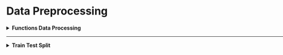 # Data Preprocessing

<div style='width:1000px;margin:auto'>

<details><summary> <b>Functions Data Processing</b> </summary>
<p>
<p><a href="file:///media/mosaab/Volume/Personal/Development/Courses%20Docs/Kaggle's%20Notebooks/5_Cargo%20Rican%20HouseHold/2_Featuretools%20for%20Good.html"><b>Notebook</b></a> </p>

<ol>
<li>Remove any <b>duplicated</b> columns.</li>

<li>Replace <b>infinite</b> values with <b>np.nan</b></li>

<li>Remove columns with a <b>missing percentage </b>above the <em>missing_threshold</em></li>

<li>Remove columns with only a <b>single unique value.</b></li>

<li>Remove one out of every pair of columns with a <b>correlation</b> threshold above the correlation_threshold</li>

<li>Extract the <b>training</b> and <b>testing</b> data along with <b>labels</b> and <b>ids</b> (needed for making submissions)</li>
</ol>

~~~python
def post_process(feature_matrix, missing_threshold=.95, correlation_threshold=.95):
    # Remove duplicated features.
    start_features  = feature_matrix.shape[1]
    feature_matrix = feature_matrix.loc[:, ~feature_matrix.columns.duplicated()]
    n_duplicated   = start_features - feature_matrix.shape[1]
    print(f'~> There were {bg(n_duplicated)} duplicated features.')
    
    feature_matrix = feature_matrix.replace({np.inf: np.nan, -np.inf: np.nan}).reset_index()
    
    # Extract the Id and Target Columns.
    ids    = list(feature_matrix.pop('idhogar'))
    labels = list(feature_matrix.pop('Target'))
    
    # Drop any columns drived from column 'Target'
    drop_cols = []
    for col in feature_matrix:
        if col == 'Target':
            pass
        elif 'Target' in col:
            drop_cols.append(col)
    
    feature_matrix = feature_matrix[[x for x in feature_matrix if x not in drop_cols]]
    
    # One-Hot Encoding (if necessery)
    feature_matrix  = pd.get_dummies(feature_matrix, drop_first=True)
    n_start_feature = feature_matrix.shape[1]
    print(f'~> Original Shape: {bg(n_start_feature)}.')
    
    
    # Find the missing values
    missing             = pd.DataFrame(feature_matrix.isnull().sum())
    missing['fraction'] = missing[0] / feature_matrix.shape[0]
    missing.sort_values('fraction', ascending=False, inplace=True)
    
    # Missing Above threshold
    missing_cols   = list(missing[missing['fraction'] > missing_threshold].index)
    n_missing_cols = len(missing_cols)
    
    # Remove missing columns
    feature_matrix = feature_matrix[[col for col in feature_matrix if col not in missing_cols]]
    print(f'~> There were {bg(n_missing_cols)} missing columns above threshold = {colored(missing_threshold, "green")}.')
    
    unique_counts        = pd.DataFrame(feature_matrix.nunique()).sort_values(0, ascending=False)
    zero_variance_cols   = list(unique_counts[unique_counts[0] == 1].index)
    n_zero_variance_cols = len(zero_variance_cols)
    
    # Remove zero variance columns
    feature_matrix = feature_matrix[[col for col in feature_matrix if col not in zero_variance_cols]]
    print(f'~> There were {bg(n_zero_variance_cols)} columns with zero variance.')
    
    # Correlations.
    corr_matrix = feature_matrix.corr().abs()
    upper       = corr_matrix.where(np.triu(np.ones(corr_matrix.shape), k=1).astype(np.bool))
    to_drop     = [column for column in upper.columns if any(upper[column] > correlation_threshold)]
    
    n_collinear = len(to_drop)
    
    feature_matrix = feature_matrix[[x for x in feature_matrix if x not in to_drop]]
    print(f'~> There were {bg(n_collinear)} highly correlated columns above threshold = {colored(correlation_threshold, "green")}.')
    
    # Total number of columns removed.
    total_removed = n_collinear + n_duplicated + n_missing_cols + n_zero_variance_cols
    print(f'~> Total Number columns removed = {bg(total_removed)}.')
    print(f'~> Shape after removing: {bg(feature_matrix.shape, "s")}.')
    
    # Add the ids and target
    feature_matrix['idhogar'] = ids
    feature_matrix['Target']  = labels
    
    # Extract traing and test datasets.
    train = feature_matrix[feature_matrix.Target.notnull()]
    test  = feature_matrix[feature_matrix.Target.isnull()]
    
    # Subset to houses with a head of household
    train = train[train['idhogar'].isin(list(train_valid['idhogar']))]
    test = test[test['idhogar'].isin(list(test_valid['idhogar']))]
    
    train_labels = np.array(train.pop('Target')).reshape((-1,))
    test_ids     = list(test.pop('idhogar'))
    
    train, test = train.align(test, join='inner', axis=1)
    
    assert (len(train_labels) == train.shape[0]), 'Labels must be the same length as number of training.'
    assert (len(test_ids) == test.shape[0]), 'Test ids must equal the number of test observations.'
    
    return train, train_labels, test, test_ids
~~~

</p>
</details>

<hr>

<details><summary> <b>Train Test Split</b> </summary>
<p style="margin: 0">
<p>1) <a href="file:///media/mosaab/Volume/Personal/Development/Courses%20Docs/Data%20Science/10_%20K-Nearest%20Neighbors/1_step-by-step-diabetes-classification-knn-detailed.html#Test-Train-Split-and-Cross-Validation-methods">Explanation for <b>Train<em>Test</em>Split</b></a> <br>
2) <a href="file:///media/mosaab/Volume/Personal/Development/Courses%20Docs/Data%20Science/10_%20K-Nearest%20Neighbors/2_KNN%20-%20Full%20Pipeline.html#Train-Test-Split">Train Test Split notebook</a></p>
~~~
from sklearn.model_selection import train_test_split
X_train, X_test, y_train, y_test = train_test_split(
    df_feat, y, test_size=0.4, random_state=42)
~~~

<p>Another way to split, by hashing the unique identifier of each row, to make sure that at the next run, the training and test sets will be the same</p>
```
from zlib import crc32

def test_set_check(identifier, test_ratio):
    return crc32(np.int64(identifier)) & 0xffffffff < test_ratio * 2**32

def split_train_test_by_id(data, test_ratio, id_column):
    ids         = data[id_column]
    in_test_set = ids.apply(lambda id_: test_set_check(id_, test_ratio))
    return data.loc[~in_test_set], data.loc[in_test_set]

housing_with_id = housing.reset_index()    # Since housing doesn't have identifier.
train_set, test_set = split_train_test_by_id(housing_with_id, 0.2, "index")

print(len(train_set)/housing.shape[0], len(test_set)/housing.shape[0])
```

</p>
</details>

<details><summary> <b>Temporal Splitting (Time Based  Splitting)</b> </summary>
<p>
~~~python
split_train = int(len(data) * .8)
split_test  = int(len(data) * .2)

X_train = data[:split_train]
y_train = data[:split_train]['Target']

X_test = data[-split_test:]
y_test = data[-split_test:]['Target']
~~~
</p>
</details>

<details><summary> <b>Make Scorer</b> </summary>
<p>
<p><a href="file:///media/mosaab/Volume/Personal/Development/Courses%20Docs/Sklearn/sklearn.metrics.make_scorer.html#sklearn-metrics-make-scorer"><b>Sklearn Docs</b></a> </p>
~~~python
from sklearn.metrics import f1_score, make_scorer

scorer = make_scorer(f1_score, greater_is_better=True, average='macro')

~~~
</p>
</details>

<details><summary> Create a <b>Pipeline</b> </summary>
<p>
<p><a href="file:///media/mosaab/Volume/Personal/Development/Courses%20Docs/Kaggle's%20Notebooks/5_Cargo%20Rican%20HouseHold/1_Costa%20Rican%20Household%20Poverty%20Level%20Prediction.html"><b>Notebook</b></a> </p>
~~~python
from sklearn.preprocessing import Imputer, MinMaxScaler
from sklearn.pipeline import Pipeline

pipeline = Pipeline([('imputer', Imputer(strategy='meadian')),
                     ('scaler', MinMaxScaler())])

# Fit and transform the training data
train_set = pipeline.fit_transform(train_set)
test_st   = pipeline.transform(test_set)
~~~
</p>
</details>

<details><summary> <b>K-Fold CV</b> </summary><p>
```
# Using Custom Stratified K-folds
def Stratified_kfolds(alg, X, y):
    score_valid = 0
    skf = StratifiedKFold(n_splits=2, shuffle=True, random_state=33)
    
    for train_idx, valid_idx in skf.split(X, y):
        X_train, X_valid = X.iloc[train_idx], X.iloc[valid_idx]
        y_train, y_valid = y.iloc[train_idx], y.iloc[valid_idx]

        # One-Hot Encoding
        ohe_enc_keyword  = CountVectorizer()
#         ohe_enc_location = CountVectorizer()
        ohe_enc_text     = CountVectorizer(max_df=.9, min_df=3)

        # Transform Train data
        keyword_train    = ohe_enc_keyword.fit_transform(X_train['keyword'])
#         location_train   = ohe_enc_location.fit_transform(X_train['location'])
        text_train       = ohe_enc_text.fit_transform(X_train['text'])

        # Transform Validation data.
        keyword_valid    = ohe_enc_keyword.transform(X_valid['keyword'])
#         location_valid   = ohe_enc_location.transform(X_valid['location'])
        text_valid       = ohe_enc_text.transform(X_valid['text'])

        ## Merge Training data.
        X_train = hstack((keyword_train, text_train)).tocsr()

        ## Merge Validation data
        X_valid = hstack((keyword_valid, text_valid)).tocsr()

        # ML Models.
        alg.fit(X_train.todense(), y_train)
        y_pred_valid = alg.predict(X_valid.todense())
        score_valid  += f1_score(y_valid, y_pred_valid)
        
    return score_valid/skf.n_splits
```

</p></details>

<details><summary> <b>Cross_val_score</b> </summary>
<p>
~~~python
model = RF(n_estimators=100, n_jobs=-1)

# 10 Fold cross validation
cv_results = cross_val_score(model, train_set, train_labels, cv=10, scoring=scorer)

print(f'~> 10 Fold Cross Validation F1 Score = {bg(round(cv_results.mean(), 4), "s")} with std = {bg(round(cv_results.std(), 4), "s")}')
~~~
</p>
</details>

<details><summary><b>Cross Validation</b></summary>
<p style="margin: 0">
<p>1) <a href="file:///media/mosaab/Volume/Personal/Development/Courses%20Docs/Data%20Science/10_%20K-Nearest%20Neighbors/1_step-by-step-diabetes-classification-knn-detailed.html#Test-Train-Split-and-Cross-Validation-methods">Explanation for <b>Cross Validation</b></a> </p>
</p>
</details>

<details><summary> <b>GridSearchCV</b> </summary>
<p style="margin: 0">
<p>1) <a href="file:///media/mosaab/Volume/Personal/Development/Courses%20Docs/Data%20Science/10_%20K-Nearest%20Neighbors/1_step-by-step-diabetes-classification-knn-detailed.html#Hyper-Parameter-optimization">Explanation of <b>GridSearch</b>.</a> <br>
2) <a href="file:///media/mosaab/Volume/Personal/Development/Courses%20Docs/Data%20Science/10_%20K-Nearest%20Neighbors/2_KNN%20-%20Full%20Pipeline.html#Hyperparameter-Tunning-&amp;-Cross-Validation">Hyperparameter Tunning &amp; Cross validation</a> </p>
~~~
# Load the model
from sklearn.model_selection import GridSearchCV

# Select the range of parameters
param_grid = {'n_neighbors': np.arange(1, 50)}

# Activate the GridSearchCV
knn = KNeighborsClassifier()
knn_cv = GridSearchCV(knn, param_grid, cv=5)
knn_cv.fit(X, y)

# Calculate the Training score
print('The Best Score for training =', knn_cv.best_score_*100,'%')

# See the Best K value
print('The Best parameters (K) =', knn_cv.best_params_['n_neighbors'])

# Show all resutls.
resutls = pd.DataFrame(knn_cv.cv_results_)[['params', 'mean_test_score', rank_test_score']]

# Sort by test score
results.sort_values('rank_test_score')
~~~
</p>
</details>

<details><summary> <b>Randomized Search</b> </summary><p>
```
# Import Libraries
from sklearn.feature_extraction.text import CountVectorizer
from sklearn.naive_bayes import MultinomialNB
from sklearn.pipeline import make_pipeline

# Make the pipeline
pipe = make_pipeline(CounterVectorizer(), MultinomialNB())

# Cross-validate the pipeline using default parameters.
from sklearn.model_selection import cross_val_score
cross_val_score(pipe, X, y, cv=5, scoring='accuracy').mean()

# Specifiy parameter values to search (use a distribution for any continous parameters)
import scipy as sp
params = {}
params['countvectorizer__min_df'] = [1, 2, 3, 4]
params['countvectorizer__lowercase'] = [True, False]
params['multinomialnb__alpha'] = sp.stats.uniform(scale=1)

# try "n_iter" random combinations of those parameter values.
from sklearn.model_selection import RandomizedSearchCV
rand = RandomizedSearchCV(pipe, params, n_iter=10, cv=5, scoring='accuracy', random_state=1)
rand.fit(X, y)

# What was the best score found during the search?
rand.best_score_

# Which combination of parameters produced the best score.
rand.best_params_
```
</p></details> 

<hr>

<details><summary><b style='font-size:20px'>Bayesian Optimization</b> </summary><p><ul>

<details><summary> <b>LinearSVC</b> </summary><p>
```
def svc_cv(C, data, targets):
    alg   = LinearSVC(C=C, random_state=33, penalty='l2')
    score = Stratified_kfolds(alg, data, targets)
    return score

def optimize_svc(data, targets):
    def svc_crossval(expC):
        C = 10 ** expC
        return svc_cv(C=C, data=data, targets=targets)
    
    optimizer = BayesianOptimization(
        f=svc_crossval,
        pbounds={'expC': (-6, 5)},
        random_state=33,
        verbose=2,

    )
    optimizer.maximize(n_iter=30, init_points=5)
    
    print(f"~> Final Result: {optimizer.max}")
    
# Optimize
optimize_svc(X, y)
```
</p></details>

<details><summary> <b>RidgeClassifier</b> </summary><p>
```
# Define Ridge CV
def ridge_cv(alpha, data, targets):
    alg = RidgeClassifier(alpha=alpha, random_state=33)
    score = Stratified_kfolds(alg, data, targets)
    return score
    
# Optimization Strategy
def optimize_ridge(data, targets):
    def ridge_crossval(expAlpha):
        alpha = 10 ** expAlpha
        return ridge_cv(alpha=alpha, data=data, targets=targets)
    
    optimizer = BayesianOptimization(
        f=ridge_crossval,
        pbounds={'expAlpha': (-7, 5)},
        random_state=33,
        verbose=2
    )
    optimizer.maximize(n_iter=20, init_points=5)
    
    print(f"~> Best parameters: {optimizer.max}")
    
# Run the optimization
optimize_ridge(X, y)
```
</p></details>

<details><summary> <b>Multi-nomial Naive Bayes</b> </summary><p>
```
# CV Strategy
def nb_cv(alpha, data, targets):
    alg = MultinomialNB(alpha=alpha)
    return Stratified_kfolds(alg, data, targets)
    
def nb_crossval(expAlpha):
    alpha = 10**expAlpha
    return nb_cv(alpha=alpha, data=X, targets=y)

optimizer = BayesianOptimization(
    f=nb_crossval,
    pbounds={'expAlpha': (-6, 5)},
    random_state=33,
    verbose=2
)

# Optimize
optimizer.maximize(
    n_iter=30,
    init_points=5
)

print(f"~> Best Result: {optimizer.max}")
```
</p></details>

<details><summary> <b>Gaussian Naive Bayes</b> </summary><p>
```
# CV Strategy
def nb2_cv(alpha, data, targets):
    alg = GaussianNB(var_smoothing=alpha)
    return Stratified_kfolds(alg, data, targets)

def nb2_crossval(expAlpha):
    alpha = 10**expAlpha
    return nb2_cv(alpha=alpha, data=X, targets=y)

optimizer = BayesianOptimization(
    f=nb2_crossval,
    pbounds={'expAlpha': (-9, 5)},
    random_state=33,
    verbose=2
)
# Optimize
optimizer.maximize(
    n_iter=30,
    init_points=5
)

print(f"~> Best Result: {optimizer.max}")
```
</p></details>

<details><summary> <b>XGBoostClassifier</b> </summary><p>
```
# Importing
from sklearn.model_selection import cross_val_score
from bayes_opt import BayesianOptimization

def xgboost_cv(max_depth,
               learning_rate,
               n_estimators,
               gamma,
               min_child_weight,
               max_delta_step,
               subsample,
               colsample_bytree,
               silent=True,
               nthread=-1):
    return cross_val_score(xgb.XGBClassifier(max_depth=int(max_depth),
                                             learning_rate=learning_rate,
                                             n_estimators=int(n_estimators),
                                             silent=silent,
                                             nthread=nthread,
                                             gamma=gamma,
                                             min_child_weight=min_child_weight,
                                             max_delta_step=max_delta_step,
                                             subsample=subsample,
                                             colsample_bytree=colsample_bytree),
                          X_train,
                          y_train,
                          scoring="f1",
                          cv=3).mean()

# Define Bayesian Optimization
optimizer = BayesianOptimization(xgboost_cv,
                                 {'max_depth': (5, 10),
                                  'learning_rate': (0.01, 0.3),
                                  'n_estimators': (50, 1000),
                                  'gamma': (1., 0.01),
                                  'min_child_weight': (2, 10),
                                  'max_delta_step': (0, 0.1),
                                  'subsample': (0.7, 0.8),
                                  'colsample_bytree' :(0.5, 0.99)
                                  })
# Run the optimization
optimizer.maximize(n_iter=20,
                   init_points=5)

print(optimizer.max)

# Check the score of the tunned model
params                 = optimizer.max['params']
params['max_depth']    = int(params['max_depth'])
params['n_estimators'] = int(params['n_estimators'])

alg = xgb.XGBClassifier(**params)
alg.fit(X_train, y_train)

y_pred_train = alg.predict(X_train)
y_pred_valid = alg.predict(X_valid)

print(f"F1_score on train data: {bg(f1_score(y_train, y_pred_train))}")
print(f"F1_score on Valid data: {bg(f1_score(y_valid, y_pred_valid))}")
```
</p></details>

<details><summary> <b>Stacking</b> </summary><p>
```
from mlxtend.classifier import StackingClassifier

def stacking1_cv(C, data, targets):
    lr    = LogisticRegression(C=C, penalty='l2', n_jobs=-1)
    sclf  = StackingClassifier(classifiers=[alg1, alg2, alg3], meta_classifier=lr)
    return  Stratified_kfolds(sclf, data, targets)
    
def stacking1_crossval(expC):
    C = 10 ** expC
    return stacking1_cv(C=C, data=X, targets=y)

optimizer = BayesianOptimization(
    f=stacking1_crossval,
    pbounds={'expC': (-9, 5)},
    random_state=33,
    verbose=2,

)
optimizer.maximize(n_iter=10, init_points=10)

print(f"~> Final Result: {optimizer.max}")
```
</p></details>

<details><summary> <b>LightGBM</b> </summary><p>
<ul>
<li><a href="file:///media/mosaab/Volume/Personal/Development/Courses%20Docs/Bayesian%20Optimization%20From%20Scratch/0_html/2_Bayesian%20Optimization%20for%20LightGBM.html">Using<b> Bayesian Optimization</b> library</a></li>

<li><a href="./6_data_processing/hyperopt_for_lightgbm_with_f1_score.html">Using<b> hyperopt</b> library</a></li>
</ul>
</p></details>

<details><summary> <b>Catboost</b> </summary><p>
<ul>

<li><a href="./6_data_processing/hyperopt_for_catboost.html">Using<b> hyperopt</b> library</a></li>
</ul>
</p></details>

<li><a href="file:///media/mosaab/Volume/Personal/Development/Courses%20Docs/Bayesian%20Optimization%20From%20Scratch/0_html/1_Bayesian%20Optimization.html">For <b>Sklearn Models</b></a></li>



</ul></p></details>

</div>



